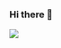 ### Hi there 👋
<img src="https://images-ext-1.discordapp.net/external/Cjau7s2DuW2yepno-WhENVDRO4cTmFa0PkHm_FF0d9s/%3Fsize%3D512/https/cdn.discordapp.com/avatars/367456841241722890/5f1a68eddb8af2d2595af8668e95019c.jpg">



<!--
**MotionlessMatt/MotionlessMatt** is a ✨ _special_ ✨ repository because its `README.md` (this file) appears on your GitHub profile.

Here are some ideas to get you started:

- 🔭 I’m currently working on ...
- 🌱 I’m currently learning ...
- 👯 I’m looking to collaborate on ...
- 🤔 I’m looking for help with ...
- 💬 Ask me about ...
- 📫 How to reach me: ...
- 😄 Pronouns: ...
- ⚡ Fun fact: ...
-->
